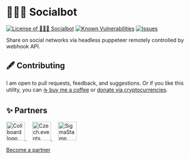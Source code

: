 # 🧑‍🤝‍🧑 Socialbot

<!--Badges-->

[![License of 🧑‍🤝‍🧑 Socialbot](https://img.shields.io/github/license/hejny/socialbot.svg?style=flat)](https://github.com/hejny/socialbot/blob/master/LICENSE)
[![Known Vulnerabilities](https://snyk.io/test/github/hejny/socialbot/badge.svg)](https://snyk.io/test/github/hejny/socialbot)
[![Issues](https://img.shields.io/github/issues/hejny/socialbot.svg?style=flat)](https://github.com/hejny/socialbot/issues)

<!--/Badges-->
Share on social networks via headless puppeteer remotely controlled by webhook API.



<!--Contributing-->

## 🖋️ Contributing

I am open to pull requests, feedback, and suggestions. Or if you like this utility, you can [☕ buy me a coffee](https://www.buymeacoffee.com/hejny) or [donate via cryptocurrencies](https://github.com/hejny/hejny/blob/main/documents/crypto.md).

<!--/Contributing-->


<!--Partners-->

## ✨ Partners


<a href="https://collboard.com/">
<img src="https://collboard.fra1.cdn.digitaloceanspaces.com/assets/18.12.1/logo-small.png" alt="Collboard logo" width="50"  />
</a>
&nbsp;&nbsp;&nbsp;
<a href="https://czech.events/">
<img src="https://czech.events/design/logos/czech.events.transparent-logo.png" alt="Czech.events logo" width="50"  />
</a>
&nbsp;&nbsp;&nbsp;
<a href="https://sigmastamp.ml/">
<img src="https://www.sigmastamp.ml/sigmastamp-logo.white.svg" alt="SigmaStamp logo" width="50"  />
</a>


[Become a partner](https://www.pavolhejny.com/contact/)

<!--/Partners-->